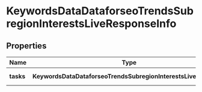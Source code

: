 # KeywordsDataDataforseoTrendsSubregionInterestsLiveResponseInfo

## Properties

| Name | Type | Description | Notes |
|------------ | ------------- | ------------- | -------------|
**tasks** | **KeywordsDataDataforseoTrendsSubregionInterestsLiveTaskInfo[]** | array of tasks |[optional]|